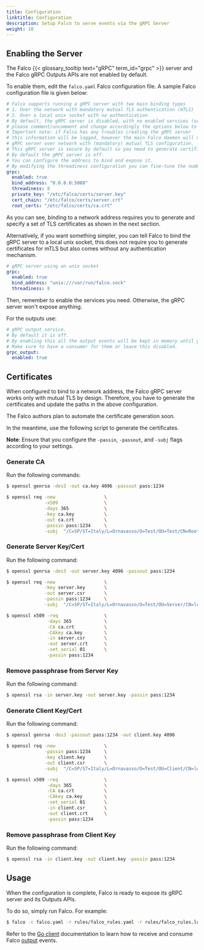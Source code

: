 ```yaml
---
title: Configuration
linktitle: Configuration
description: Setup Falco to serve events via the gRPC Server
weight: 10
---
```


## Enabling the Server

The Falco {{< glossary_tooltip text="gRPC" term_id="grpc" >}} server and the Falco gRPC Outputs APIs are not enabled by default.

To enable them, edit the `falco.yaml` Falco configuration file. A sample Falco configuration file is given below:

```yaml
# Falco supports running a gRPC server with two main binding types
# 1. Over the network with mandatory mutual TLS authentication (mTLS)
# 2. Over a local unix socket with no authentication
# By default, the gRPC server is disabled, with no enabled services (see grpc_output)
# please comment/uncomment and change accordingly the options below to configure it.
# Important note: if Falco has any troubles creating the gRPC server
# this information will be logged, however the main Falco daemon will not be stopped.
# gRPC server over network with (mandatory) mutual TLS configuration.
# This gRPC server is secure by default so you need to generate certificates and update their paths here.
# By default the gRPC server is off.
# You can configure the address to bind and expose it.
# By modifying the threadiness configuration you can fine-tune the number of threads (and context) it will use.
grpc:
  enabled: true
  bind_address: "0.0.0.0:5060"
  threadiness: 8
  private_key: "/etc/falco/certs/server.key"
  cert_chain: "/etc/falco/certs/server.crt"
  root_certs: "/etc/falco/certs/ca.crt"
```

As you can see, binding to a network address requires you to generate and specify a set of TLS certificates
as shown in the next section.

Alternatively, if you want something simpler, you can tell Falco to bind the gRPC server to a local unix socket,
this does not require you to generate certificates for mTLS but also comes without any authentication mechanism.

```yaml
# gRPC server using an unix socket
grpc:
  enabled: true
  bind_address: "unix:///var/run/falco.sock"
  threadiness: 8
```

Then, remember to enable the services you need. Otherwise, the gRPC server won't expose anything.

For the outputs use:

```yaml
# gRPC output service.
# By default it is off.
# By enabling this all the output events will be kept in memory until you read them with a gRPC client.
# Make sure to have a consumer for them or leave this disabled.
grpc_output:
  enabled: true
```

## Certificates

When configured to bind to a network address, the Falco gRPC server works only with mutual TLS by design. Therefore, you have to generate the certificates and update the paths in the above configuration.

The Falco authors plan to automate the certificate generation soon.

In the meantime, use the following script to generate the certificates.

**Note**: Ensure that you configure the `-passin`, `-passout`, and `-subj` flags according to your settings.

### Generate CA

Run the following commands:

```bash
$ openssl genrsa -des3 -out ca.key 4096 -passout pass:1234

$ openssl req -new                  \
              -x509                 \
              -days 365             \
              -key ca.key           \
              -out ca.crt           \
              -passin pass:1234     \
              -subj  "/C=SP/ST=Italy/L=Ornavasso/O=Test/OU=Test/CN=Root CA"
```

### Generate Server Key/Cert

Run the following command:

```bash
$ openssl genrsa -des3 -out server.key 4096 -passout pass:1234

$ openssl req -new                  \
              -key server.key       \
              -out server.csr       \
              -passin pass:1234     \
              -subj  "/C=SP/ST=Italy/L=Ornavasso/O=Test/OU=Server/CN=localhost"

$ openssl x509 -req                 \
               -days 365            \
               -CA ca.crt           \
               -CAkey ca.key        \
               -in server.csr       \
               -out server.crt      \
               -set_serial 01       \
               -passin pass:1234
```

### Remove passphrase from Server Key

Run the following command:

```bash
$ openssl rsa -in server.key -out server.key -passin pass:1234
```

### Generate Client Key/Cert

Run the following command:

```bash
$ openssl genrsa -des3 -passout pass:1234 -out client.key 4096

$ openssl req -new                  \
              -passin pass:1234     \
              -key client.key       \
              -out client.csr       \
              -subj  "/C=SP/ST=Italy/L=Ornavasso/O=Test/OU=Client/CN=localhost"

$ openssl x509 -req                 \
               -days 365            \
               -CA ca.crt           \
               -CAkey ca.key        \
               -set_serial 01       \
               -in client.csr       \
               -out client.crt      \
               -passin pass:1234
```

### Remove passphrase from Client Key

Run the following command:

```bash
$ openssl rsa -in client.key -out client.key -passin pass:1234
```

## Usage

When the configuration is complete, Falco is ready to expose its gRPC server and its Outputs APIs.

To do so, simply run Falco. For example:

```bash
$ falco -c falco.yaml -r rules/falco_rules.yaml -r rules/falco_rules.local.yaml
```

Refer to the [Go client](/docs/grpc/client-go) documentation to learn how to receive and consume Falco [output](/docs/grpc/outputs) events.
